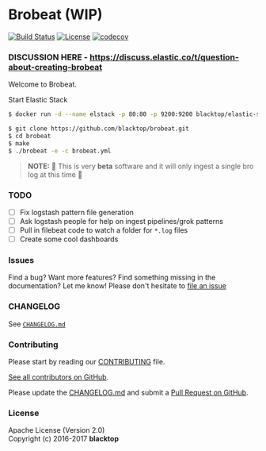 Brobeat (WIP)
=============

[![Build Status](https://travis-ci.org/blacktop/brobeat.svg?branch=master)](https://travis-ci.org/blacktop/brobeat) [![License](https://img.shields.io/badge/licence-Apache%202.0-blue.svg)](http://www.apache.org/licenses/LICENSE-2.0) [![codecov](https://codecov.io/gh/blacktop/brobeat/branch/master/graph/badge.svg)](https://codecov.io/gh/blacktop/brobeat)

### DISCUSSION HERE - https://discuss.elastic.co/t/question-about-creating-brobeat

Welcome to Brobeat.

Start Elastic Stack

```bash
$ docker run -d --name elstack -p 80:80 -p 9200:9200 blacktop/elastic-stack
```

```bash
$ git clone https://github.com/blacktop/brobeat.git
$ cd brobeat
$ make
$ ./brobeat -e -c brobeat.yml
```

> **NOTE:** :construction: This is very **beta** software and it will only ingest a single bro log at this time :construction:

### TODO

-	[ ] Fix logstash pattern file generation
-	[ ] Ask logstash people for help on ingest pipelines/grok patterns
-	[ ] Pull in filebeat code to watch a folder for `*.log` files
-	[ ] Create some cool dashboards

### Issues

Find a bug? Want more features? Find something missing in the documentation? Let me know! Please don't hesitate to [file an issue](https://github.com/blacktop/brobeat/issues/new)

### CHANGELOG

See [`CHANGELOG.md`](https://github.com/blacktop/brobeat/blob/master/CHANGELOG.md)

### Contributing

Please start by reading our [CONTRIBUTING](CONTRIBUTING.md) file.

[See all contributors on GitHub](https://github.com/blacktop/brobeat/graphs/contributors).

Please update the [CHANGELOG.md](https://github.com/blacktop/brobeat/blob/master/CHANGELOG.md) and submit a [Pull Request on GitHub](https://help.github.com/articles/using-pull-requests/).

### License

Apache License (Version 2.0)  
Copyright (c) 2016-2017 **blacktop**
